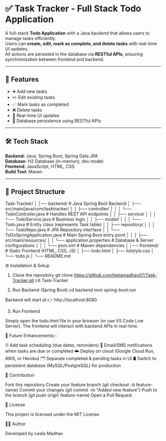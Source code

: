 # ✅ Task Tracker - Full Stack Todo Application

A full-stack **Todo Application** with a Java backend that allows users to manage tasks efficiently.  
Users can **create, edit, mark as complete, and delete tasks** with real-time UI updates.  
All actions are persisted in the database via **RESTful APIs**, ensuring synchronization between frontend and backend.

---

## 🚀 Features

- ➕ Add new tasks  
- ✏️ Edit existing tasks  
- ✅ Mark tasks as completed  
- ❌ Delete tasks  
- 🔄 Real-time UI updates  
- 💾 Database persistence using RESTful APIs  

---

## 🛠️ Tech Stack

**Backend:** Java, Spring Boot, Spring Data JPA  
**Database:** H2 Database (in-memory, dev mode)  
**Frontend:** JavaScript, HTML, CSS  
**Build Tool:** Maven  

---

## 📂 Project Structure

Task-Tracker/
│
│── backend/                        # Java Spring Boot Backend
│   ├── src/main/java/com/tasktracker/
│   │   ├── controller/
│   │   │   └── TodoController.java       # Handles REST API endpoints
│   │   ├── service/
│   │   │   └── TodoService.java          # Business logic
│   │   ├── model/
│   │   │   └── Todo.java                 # Entity class (represents Task table)
│   │   ├── repository/
│   │   │   └── TodoRepo.java       # JPA Repository interface
│   │   └── ToDoSpringApplication.java   # Main Spring Boot entry point
│   │
│   ├── src/main/resources/
│   │   └── application.properties        # Database & Server configurations
│   │
│   └── pom.xml                           # Maven dependencies
│
│── frontend/                      # Static Frontend (HTML, CSS, JS)
│   ├── todo.html
│   ├── liststyle.css
│   └── todo.js
│
└── README.md

⚙️ Installation & Setup
1. Clone the repository
git clone https://github.com/leelamadhav07/Task-Tracker.git
cd Task-Tracker

2. Run Backend (Spring Boot)
cd backend
mvn spring-boot:run


Backend will start at 👉 http://localhost:8080

3. Run Frontend

Simply open the todo.html file in your browser (or use VS Code Live Server).
The frontend will interact with backend APIs in real-time.

🌟 Future Enhancements:-

⏰ Add task scheduling (due dates, reminders)
📩 Email/SMS notifications when tasks are due or completed
☁️ Deploy on cloud (Google Cloud Run, AWS, or Heroku)
🗂️ Separate completed & pending tasks in UI
🛢️ Switch to persistent database (MySQL/PostgreSQL) for production

🤝 Contribution 

Fork this repository
Create your feature branch (git checkout -b feature-name)
Commit your changes (git commit -m "Added new feature")
Push to the branch (git push origin feature-name)
Open a Pull Request

📜 License

This project is licensed under the MIT License

👨‍💻 Author

Developed by Leela Madhav
